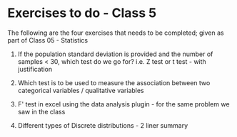 # Exercises to do - Class 5

The following are the four exercises that needs to be completed; given as part of Class 05 - Statistics 

1. If the population standard deviation is provided and the number of samples < 30, which test do we go for? i.e. Z test or t test - with justification

2. Which test is to be used to measure the association between two categorical variables / qualitative variables

3. F' test in excel using the data analysis plugin - for the same problem we saw in the class

4. Different types of Discrete distributions - 2 liner summary